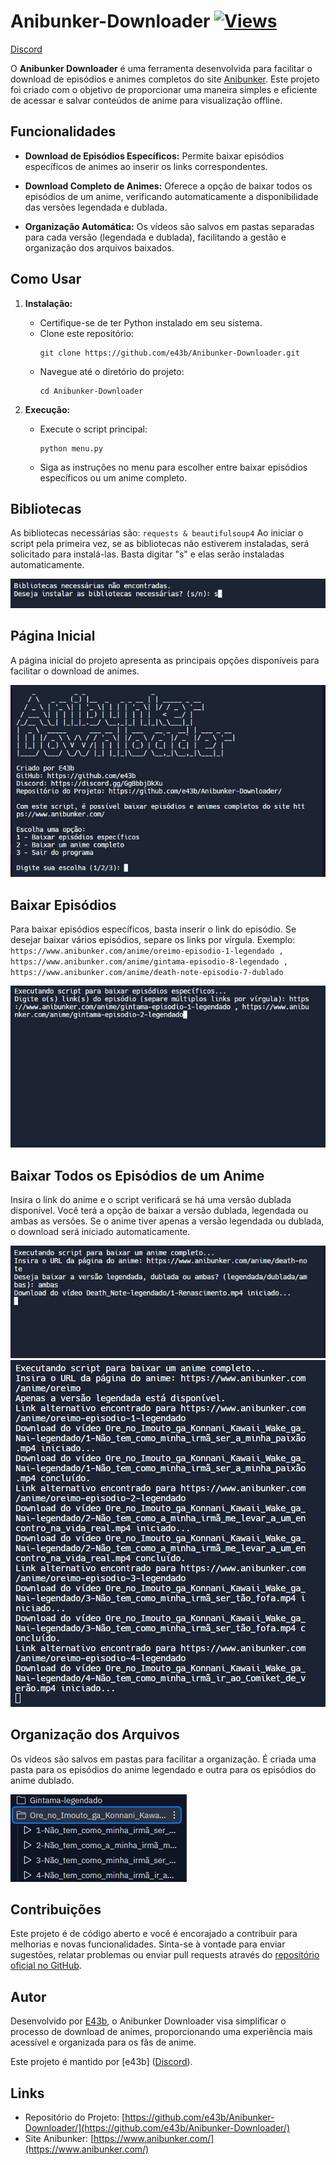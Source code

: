 # Anibunker-Downloader   [![Views](https://hits.sh/github.com/e43babkr/hits.svg)](https://github.com/e43b/Anibunker-Downloader/)

[Discord](https://discord.gg/GgBbbjDkXu)

O **Anibunker Downloader** é uma ferramenta desenvolvida para facilitar o download de episódios e animes completos do site [Anibunker](https://www.anibunker.com/). Este projeto foi criado com o objetivo de proporcionar uma maneira simples e eficiente de acessar e salvar conteúdos de anime para visualização offline.

## Funcionalidades

- **Download de Episódios Específicos:** Permite baixar episódios específicos de animes ao inserir os links correspondentes.
  
- **Download Completo de Animes:** Oferece a opção de baixar todos os episódios de um anime, verificando automaticamente a disponibilidade das versões legendada e dublada.

- **Organização Automática:** Os vídeos são salvos em pastas separadas para cada versão (legendada e dublada), facilitando a gestão e organização dos arquivos baixados.

## Como Usar

1. **Instalação:**
   - Certifique-se de ter Python instalado em seu sistema.
   - Clone este repositório:
     ```
     git clone https://github.com/e43b/Anibunker-Downloader.git
     ```
   - Navegue até o diretório do projeto:
     ```
     cd Anibunker-Downloader
     ```

2. **Execução:**
   - Execute o script principal:
     ```
     python menu.py
     ```
   - Siga as instruções no menu para escolher entre baixar episódios específicos ou um anime completo.

## Bibliotecas

As bibliotecas necessárias são:
     ```
     requests &
     beautifulsoup4
     ```
Ao iniciar o script pela primeira vez, se as bibliotecas não estiverem instaladas, será solicitado para instalá-las. Basta digitar "s" e elas serão instaladas automaticamente.

![Requirements](img/requirements.png)

## Página Inicial

A página inicial do projeto apresenta as principais opções disponíveis para facilitar o download de animes.

![Página Inicial](img/home.png)

## Baixar Episódios

Para baixar episódios específicos, basta inserir o link do episódio. Se desejar baixar vários episódios, separe os links por vírgula. Exemplo:
     ```
     https://www.anibunker.com/anime/oreimo-episodio-1-legendado , https://www.anibunker.com/anime/gintama-episodio-8-legendado , https://www.anibunker.com/anime/death-note-episodio-7-dublado
     ```

![Episódio](img/episodio.png)

## Baixar Todos os Episódios de um Anime

Insira o link do anime e o script verificará se há uma versão dublada disponível. Você terá a opção de baixar a versão dublada, legendada ou ambas as versões. Se o anime tiver apenas a versão legendada ou dublada, o download será iniciado automaticamente.

![Anime](img/anime2.png)
![Anime](img/anime.png)

## Organização dos Arquivos

Os vídeos são salvos em pastas para facilitar a organização. É criada uma pasta para os episódios do anime legendado e outra para os episódios do anime dublado.

![Arquivos](img/arquivos.png)


## Contribuições

Este projeto é de código aberto e você é encorajado a contribuir para melhorias e novas funcionalidades. Sinta-se à vontade para enviar sugestões, relatar problemas ou enviar pull requests através do [repositório oficial no GitHub](https://github.com/e43b/Anibunker-Downloader/).

## Autor

Desenvolvido por [E43b](https://github.com/e43b), o Anibunker Downloader visa simplificar o processo de download de animes, proporcionando uma experiência mais acessível e organizada para os fãs de anime.

Este projeto é mantido por [e43b] ([Discord](https://discord.gg/GgBbbjDkXu)).

## Links

- Repositório do Projeto: [https://github.com/e43b/Anibunker-Downloader/](https://github.com/e43b/Anibunker-Downloader/)
- Site Anibunker: [https://www.anibunker.com/](https://www.anibunker.com/)


